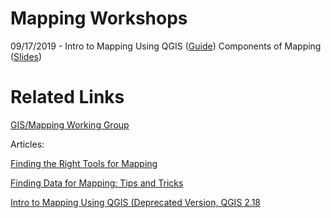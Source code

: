 # Mapping Workshops

09/17/2019 - Intro to Mapping Using QGIS ([Guide](https://github.com/javo0101/introGIS/tree/Simplified)) 
Components of Mapping ([Slides](2019Fall-Mapping/Components-of-a-GIS-map.pdf))
# Related Links 

[GIS/Mapping Working Group](https://commons.gc.cuny.edu/groups/gis-working-group/) 

Articles: 

[Finding the Right Tools for Mapping](https://digitalfellows.commons.gc.cuny.edu/2019/06/03/finding-the-right-tools-for-mapping/) 

[Finding Data for Mapping: Tips and Tricks](https://digitalfellows.commons.gc.cuny.edu/2018/11/24/finding-data-for-mapping-tips-and-tricks/) 

[Intro to Mapping Using QGIS (Deprecated Version, QGIS 2.18](https://digitalfellows.commons.gc.cuny.edu/2017/12/07/intro-to-mapping-using-qgis/)

